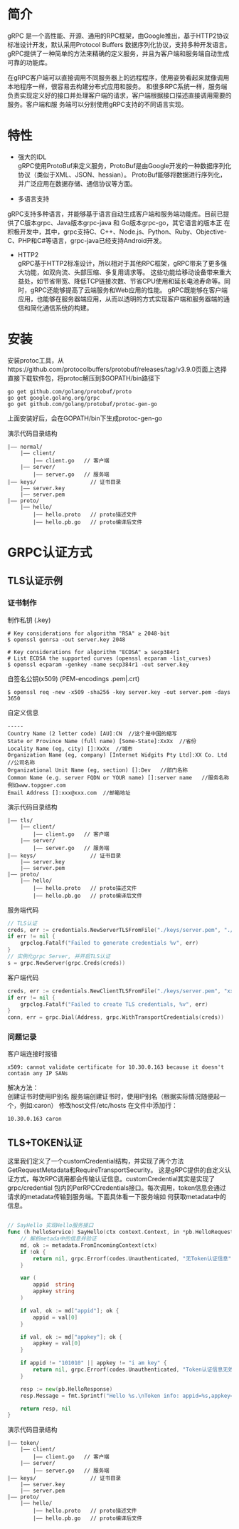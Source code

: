 # 简介
gRPC 是一个高性能、开源、通用的RPC框架，由Google推出，基于HTTP2协议标准设计开发，默认采用Protocol Buffers
数据序列化协议，支持多种开发语言。gRPC提供了一种简单的方法来精确的定义服务，并且为客户端和服务端自动生成可靠的功能库。

在gRPC客户端可以直接调用不同服务器上的远程程序，使用姿势看起来就像调用本地程序一样，很容易去构建分布式应用和服务。
和很多RPC系统一样，服务端负责实现定义好的接口并处理客户端的请求，客户端根据接口描述直接调用需要的服务。客户端和服
务端可以分别使用gRPC支持的不同语言实现。

# 特性
- 强大的IDL  
gRPC使用ProtoBuf来定义服务，ProtoBuf是由Google开发的一种数据序列化协议（类似于XML、JSON、hessian）。
ProtoBuf能够将数据进行序列化，并广泛应用在数据存储、通信协议等方面。

- 多语言支持  

gRPC支持多种语言，并能够基于语言自动生成客户端和服务端功能库。目前已提供了C版本grpc、Java版本grpc-java 和 Go版本grpc-go，其它语言的版本正
在积极开发中，其中，grpc支持C、C++、Node.js、Python、Ruby、Objective-C、PHP和C#等语言，grpc-java已经支持Android开发。

- HTTP2  
gRPC基于HTTP2标准设计，所以相对于其他RPC框架，gRPC带来了更多强大功能，如双向流、头部压缩、多复用请求等。
这些功能给移动设备带来重大益处，如节省带宽、降低TCP链接次数、节省CPU使用和延长电池寿命等。同时，gRPC还能够提高了云端服务和Web应用的性能。
gRPC既能够在客户端应用，也能够在服务器端应用，从而以透明的方式实现客户端和服务器端的通信和简化通信系统的构建。



# 安装
安装protoc工具，从https://github.com/protocolbuffers/protobuf/releases/tag/v3.9.0页面上选择
直接下载软件包，将protoc解压到$GOPATH/bin路径下
```shell script
go get github.com/golang/protobuf/proto
go get google.golang.org/grpc
go get github.com/golang/protobuf/protoc-gen-go
```
上面安装好后，会在GOPATH/bin下生成protoc-gen-go


演示代码目录结构
```
|—— normal/
    |—— client/
        |—— client.go   // 客户端
    |—— server/
        |—— server.go   // 服务端
|—— keys/                 // 证书目录
    |—— server.key
    |—— server.pem
|—— proto/
    |—— hello/
        |—— hello.proto   // proto描述文件
        |—— hello.pb.go   // proto编译后文件
```



# GRPC认证方式

## TLS认证示例
### 证书制作
制作私钥 (.key)
```shell script
# Key considerations for algorithm "RSA" ≥ 2048-bit
$ openssl genrsa -out server.key 2048

# Key considerations for algorithm "ECDSA" ≥ secp384r1
# List ECDSA the supported curves (openssl ecparam -list_curves)
$ openssl ecparam -genkey -name secp384r1 -out server.key
```

自签名公钥(x509) (PEM-encodings .pem|.crt)
```shell script
$ openssl req -new -x509 -sha256 -key server.key -out server.pem -days 3650
```
自定义信息
```shell script
-----
Country Name (2 letter code) [AU]:CN  //这个是中国的缩写
State or Province Name (full name) [Some-State]:XxXx  //省份
Locality Name (eg, city) []:XxXx  //城市
Organization Name (eg, company) [Internet Widgits Pty Ltd]:XX Co. Ltd  //公司名称
Organizational Unit Name (eg, section) []:Dev   //部门名称
Common Name (e.g. server FQDN or YOUR name) []:server name   //服务名称 例如www.topgoer.com
Email Address []:xxx@xxx.com  //邮箱地址
```

演示代码目录结构
```
|—— tls/
    |—— client/
        |—— client.go   // 客户端
    |—— server/
        |—— server.go   // 服务端
|—— keys/                 // 证书目录
    |—— server.key
    |—— server.pem
|—— proto/
    |—— hello/
        |—— hello.proto   // proto描述文件
        |—— hello.pb.go   // proto编译后文件
```

服务端代码
```go
// TLS认证
creds, err := credentials.NewServerTLSFromFile("./keys/server.pem", "./keys/server.key")
if err != nil {
    grpclog.Fatalf("Failed to generate credentials %v", err)
}
// 实例化grpc Server, 并开启TLS认证
s = grpc.NewServer(grpc.Creds(creds))
```
客户端代码
```go
creds, err := credentials.NewClientTLSFromFile("./keys/server.pem", "xx")
if err != nil {
    grpclog.Fatalf("Failed to create TLS credentials, %v", err)
}
conn, err = grpc.Dial(Address, grpc.WithTransportCredentials(creds))
```

### 问题记录

客户端连接时报错
```shell script
x509: cannot validate certificate for 10.30.0.163 because it doesn't contain any IP SANs
```
解决方法：  
创建证书时使用IP别名
服务端创建证书时，使用IP别名（根据实际情况随便起一个，例如:caron）
修改host文件/etc/hosts
在文件中添加行：
```
10.30.0.163 caron
```


## TLS+TOKEN认证

这里我们定义了一个customCredential结构，并实现了两个方法GetRequestMetadata和RequireTransportSecurity。
这是gRPC提供的自定义认证方式，每次RPC调用都会传输认证信息。customCredential其实是实现了grpc/credential
包内的PerRPCCredentials接口。每次调用，token信息会通过请求的metadata传输到服务端。下面具体看一下服务端如
何获取metadata中的信息。
```go

// SayHello 实现Hello服务接口
func (h helloService) SayHello(ctx context.Context, in *pb.HelloRequest) (*pb.HelloResponse, error) {
    // 解析metada中的信息并验证
    md, ok := metadata.FromIncomingContext(ctx)
    if !ok {
        return nil, grpc.Errorf(codes.Unauthenticated, "无Token认证信息")
    }

    var (
        appid  string
        appkey string
    )

    if val, ok := md["appid"]; ok {
        appid = val[0]
    }

    if val, ok := md["appkey"]; ok {
        appkey = val[0]
    }

    if appid != "101010" || appkey != "i am key" {
        return nil, grpc.Errorf(codes.Unauthenticated, "Token认证信息无效: appid=%s, appkey=%s", appid, appkey)
    }

    resp := new(pb.HelloResponse)
    resp.Message = fmt.Sprintf("Hello %s.\nToken info: appid=%s,appkey=%s", in.Name, appid, appkey)

    return resp, nil
}
```


演示代码目录结构
```
|—— token/
    |—— client/
        |—— client.go   // 客户端
    |—— server/
        |—— server.go   // 服务端
|—— keys/                 // 证书目录
    |—— server.key
    |—— server.pem
|—— proto/
    |—— hello/
        |—— hello.proto   // proto描述文件
        |—— hello.pb.go   // proto编译后文件
```

